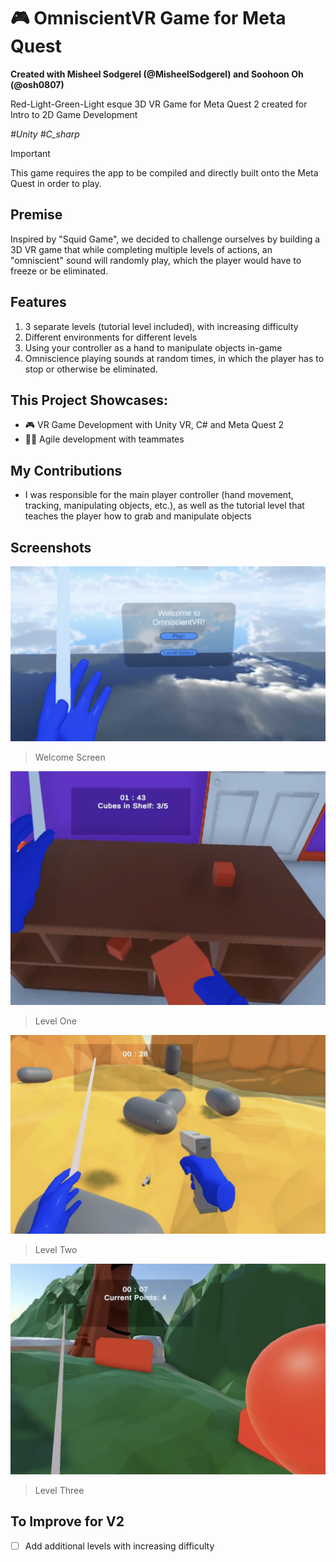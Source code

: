 # 🎮 OmniscientVR Game for Meta Quest

**Created with Misheel Sodgerel \(@MisheelSodgerel\) and Soohoon Oh \(@osh0807\)**

Red-Light-Green-Light esque 3D VR Game for Meta Quest 2 created for Intro to 2D Game Development

_\#Unity \#C_sharp_ 

> [!IMPORTANT]
> This game requires the app to be compiled and directly built onto the Meta Quest in order to play.

## Premise
Inspired by "Squid Game", we decided to challenge ourselves by building a 3D VR game that while completing multiple levels of actions, an "omniscient" sound will randomly play, which the player would have to freeze or be eliminated. 

## Features
1. 3 separate levels (tutorial level included), with increasing difficulty
2. Different environments for different levels
3. Using your controller as a hand to manipulate objects in-game
4. Omniscience playing sounds at random times, in which the player has to stop or otherwise be eliminated.

## This Project Showcases: 
- 🎮 VR Game Development with Unity VR, C# and Meta Quest 2
- 🏃‍♂️ Agile development with teammates

## My Contributions 
- I was responsible for the main player controller (hand movement, tracking, manipulating objects, etc.), as well as the tutorial level that teaches the player how to grab and manipulate objects

## Screenshots
![Welcome Screen](welcomescreen.png)
> Welcome Screen

![Level One/Tutorial Level](levelone.png)
> Level One

![Level Two](leveltwo.png)
> Level Two

![Level Three](levelthree.png)
> Level Three

## To Improve for V2
- [ ] Add additional levels with increasing difficulty

